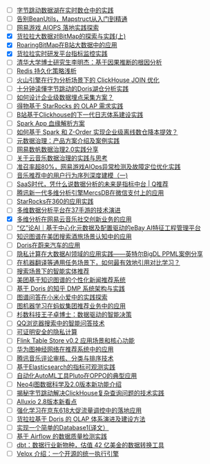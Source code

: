 - [ ] [字节跳动数据湖在实时数仓中的实践](https://mp.weixin.qq.com/s/YGM2JbzxQiLxpASVtngyoQ)
- [ ] [告别BeanUtils，Mapstruct从入门到精通](https://mp.weixin.qq.com/s/8yDzCzLB-9LncZVeAnMJmA)
- [ ] [网易游戏 AIOPS 落地实践探索](https://mp.weixin.qq.com/s/07JlCkNyzfppRrm3ZCQBWw)
- [x] [货拉拉大数据对BitMap的探索与实践(上)](https://smartsi.blog.csdn.net/article/details/128891918)
- [x] [RoaringBitMap在B站大数据中的应用](https://smartsi.blog.csdn.net/article/details/127724706)
- [x] [货拉拉实时研发平台指标监控实践](https://mp.weixin.qq.com/s/WzkZQAc6DOZFT7wfhTTmOw)
- [ ] [清华大学博士研究生李明杰：基于因果推断的根因分析](https://mp.weixin.qq.com/s/EUVs0qxFIJTuA_AhAhuejQ)
- [ ] [Redis 持久化策略浅析](https://mp.weixin.qq.com/s/v4z9tUm46mUN4SxxMwwP6A)
- [ ] [火山引擎在行为分析场景下的 ClickHouse JOIN 优化](https://mp.weixin.qq.com/s/kfJ6HbfHMi7lvaBE8YxzJQ)
- [ ] [十分钟读懂字节跳动的Doris湖仓分析实践](https://mp.weixin.qq.com/s/qpsBl7bvxPyHGiG30sdQHQ)
- [ ] [如何设计企业级数据埋点采集方案？](https://mp.weixin.qq.com/s/317LXvWmOEAqWH2lw5EQ1w)
- [ ] [得物基于 StarRocks 的 OLAP 需求实践](https://mp.weixin.qq.com/s/_EM47lNxizXi_GliOtvaeQ)
- [ ] [B站基于Clickhouse的下一代日志体系建设实践](https://mp.weixin.qq.com/s/dUs7WUKUDOf9lLG6tzdk0g)
- [ ] [Spark App 血缘解析方案](https://mp.weixin.qq.com/s/RQZaF1s5t7iNI6uRWjpJjw)
- [ ] [如何基于 Spark 和 Z-Order 实现企业级离线数仓降本提效？](https://mp.weixin.qq.com/s/eIGSugPvEzTewxHix-xL0g)
- [ ] [元数据治理：产品方案介绍及案例实践](https://mp.weixin.qq.com/s/JrteROAA_XsiEOhf7TKeRw)
- [ ] [网易数帆数据治理2.0实践分享](https://mp.weixin.qq.com/s/KWo376Gv1qrL96LuvNdJQw)
- [ ] [关于云音乐数据治理的实践与思考](https://mp.weixin.qq.com/s/swEpbRLw4Sc0uExIu9YQEA)
- [ ] [准召率超80%，网易游戏AIOps异常检测及故障定位优化实践](https://mp.weixin.qq.com/s/sV58GfQ0YsO5sCqP0UUyPA)
- [ ] [音乐推荐中的用户行为序列深度建模（一)](https://mp.weixin.qq.com/s/Q2rtrGmFbj2IohF0iP3Q8w)
- [ ] [SaaS时代，凭什么说数据分析的未来是指标中台 | Q推荐](https://mp.weixin.qq.com/s/5cDa8OS7vy-GocAW7i5IXg)
- [ ] [腾讯新一代多维分析引擎MercsDB在微信支付上的应用](https://mp.weixin.qq.com/s/J6PvxNrccZI2mCH9Y-nLsA)
- [ ] [StarRocks在360的应用实践](https://mp.weixin.qq.com/s/jxecT5d0N46JAQrhCCYpSA)
- [ ] [多维数据分析平台在37手游的技术演进](https://mp.weixin.qq.com/s/jfOpZ9_OBIh9bIArgdmHQg)
- [x] [多维分析在网易云音乐社交创新业务的应用](https://smartsi.blog.csdn.net/article/details/134131980)
- [ ] [“亿”论AI｜基于中心化元数据及配置驱动的eBay AI特征工程管理平台](https://mp.weixin.qq.com/s/j2lDW1LK74t_7eTAMfj2cg)
- [ ] [知识图谱在美团搜索酒旅场景认知中的应用](https://mp.weixin.qq.com/s/JJPp_zZx09xHZdqZZrMkfA)
- [ ] [Doris在蔚来汽车的应用](https://mp.weixin.qq.com/s/TCpXPoO0xaSXTk46ld2HfQ)
- [ ] [隐私计算在大数据AI领域的应用实践——英特尔BigDL PPML案例分享](https://mp.weixin.qq.com/s/axQM2BxQXe-eIsmsbue6hA)
- [ ] [在机器翻译等通用任务场景下，如何最有效地引用对比学习？](https://mp.weixin.qq.com/s/AI0mtijL-8N-jclesGCF2w)
- [ ] [搜索场景下的智能实体推荐](https://mp.weixin.qq.com/s/BLTyWF2ZOyaSh18-cR-OIA)
- [ ] [美团基于知识图谱的个性化新闻推荐系统](https://mp.weixin.qq.com/s/hNKa4dbFTBvU-UaBfS1wyw)
- [ ] [基于 Doris 的知乎 DMP 系统架构与实践](https://mp.weixin.qq.com/s/sV-YN3sgngJpmZg-FYLQlA)
- [ ] [图谱问答在小米小爱中的实践探索](https://mp.weixin.qq.com/s/I28NED4hj5xbSUamdKHJUQ)
- [ ] [图机器学习在蚂蚁集团推荐业务中的应用](https://mp.weixin.qq.com/s/BgNQdW3RvLw6rS1Wy-emzA)
- [ ] [杉数科技王子卓博士：数据驱动的智能决策](https://mp.weixin.qq.com/s/5WaPoTWiblP1m5va-A58VQ)
- [ ] [QQ浏览器搜索中的智能问答技术](https://mp.weixin.qq.com/s/2XYMVXfuSNZav4Pa8r5FqQ)
- [ ] [可证明安全的隐私计算](https://mp.weixin.qq.com/s/SA57fhEqi-CYoRXliwB6Jw)
- [ ] [Flink Table Store v0.2 应用场景和核心功能](https://mp.weixin.qq.com/s/lEH4cA0Z4XYVPVppOyzU5g)
- [ ] [华为图神经网络在推荐系统中的应用](https://mp.weixin.qq.com/s/-taaV-bANzhtDDtLRfTD7g)
- [ ] [腾讯音乐评论审核、分类与排序技术](https://mp.weixin.qq.com/s/xWZv64DnZ2ceMbX50BvGLA)
- [ ] [基于Elasticsearch的指标可观测实践](https://mp.weixin.qq.com/s/fbcMOQm4eseBpTx8M3hHfw)
- [ ] [自动化AutoML工具Pluto在OPPO的典型应用](https://mp.weixin.qq.com/s/GqGJjvEyyaoaSDLjVdZ14g)
- [ ] [Neo4j图数据科学及2.0版本新功能介绍](https://mp.weixin.qq.com/s/tdVu42zEsC6hEDRBFCawqw)
- [ ] [揭秘字节跳动解决ClickHouse复杂查询问题的技术实践](https://mp.weixin.qq.com/s/w16doLc-gfafeCCDJRPp_Q)
- [ ] [Alluxio 2.8版本新看点](https://mp.weixin.qq.com/s/4tRmygmvO0UdCjcIpu-wbA)
- [ ] [强化学习在京东618大促流量调控中的落地应用](https://mp.weixin.qq.com/s/oDmTX1N8A9UJfhiudc4hFQ)
- [ ] [货拉拉基于 Doris 的 OLAP 体系演进及建设方法](https://mp.weixin.qq.com/s/t13Q3R0mSay_IlByBCSnXg)
- [ ] [实现一个简单的Database1(译文）](https://mp.weixin.qq.com/s/YRuKiD4mV6-ypcH80Jvfzg)
- [ ] [基于 Airflow 的数据质量检测实践](https://mp.weixin.qq.com/s/WA9k1nZXrvXr7JAkmlg2Ew)
- [ ] [dbt：数据行业新物种，估值 42 亿美金的数据转换工具](https://mp.weixin.qq.com/s/Bj-b7XHRvR8X-3dyEmEBcg)
- [ ] [Velox 介绍：一个开源的统一执行引擎](https://mp.weixin.qq.com/s/NPaKZ7EdpncoR_laco9Meg)
